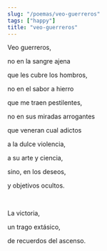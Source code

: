 ```yaml
---
slug: "/poemas/veo-guerreros"
tags: ["happy"]
title: "veo-guerreros"
---
```

Veo guerreros,

no en la sangre ajena

que les cubre los hombros,

no en el sabor a hierro

que me traen pestilentes,

no en sus miradas arrogantes

que veneran cual adictos

a la dulce violencia,

a su arte y ciencia,

sino, en los deseos,

y objetivos ocultos.

&nbsp;

La victoria,

un trago extásico,

de recuerdos del ascenso.